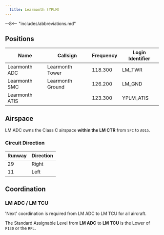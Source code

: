 ```yaml
---
  title: Learmonth (YPLM)
---
```


--8<-- "includes/abbreviations.md"

## Positions

| Name               | Callsign       | Frequency        | Login Identifier              |
| ------------------ | -------------- | ---------------- | --------------------------------------|
| Learmonth ADC    | Learmonth Tower  | 118.300         | LM_TWR        |
| Learmonth SMC    | Learmonth Ground  | 126.200      | LM_GND        |
| Learmonth ATIS    |   | 123.300         | YPLM_ATIS       |

## Airspace

LM ADC owns the Class C airspace **within the LM CTR** from `SFC` to `A015`.

### Circuit Direction

| Runway | Direction |
| ------ | ----------|
| 29     | Right  |
| 11     | Left |

## Coordination
### LM ADC / LM TCU

'Next' coordination is required from LM ADC to LM TCU for all aircraft.

The Standard Assignable Level from  **LM ADC** to **LM TCU** is the Lower of `F130` or the `RFL`.

